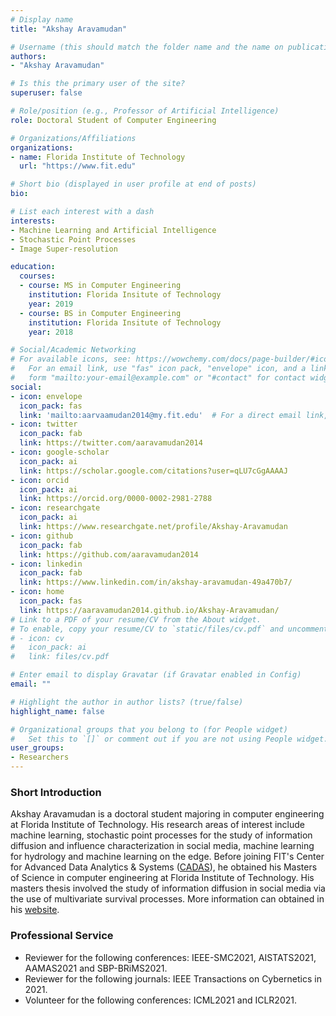 ```yaml
---
# Display name
title: "Akshay Aravamudan"

# Username (this should match the folder name and the name on publications)
authors:
- "Akshay Aravamudan"

# Is this the primary user of the site?
superuser: false

# Role/position (e.g., Professor of Artificial Intelligence)
role: Doctoral Student of Computer Engineering

# Organizations/Affiliations
organizations:
- name: Florida Institute of Technology
  url: "https://www.fit.edu"

# Short bio (displayed in user profile at end of posts)
bio: 

# List each interest with a dash
interests:
- Machine Learning and Artificial Intelligence
- Stochastic Point Processes
- Image Super-resolution

education:
  courses:
  - course: MS in Computer Engineering
    institution: Florida Insitute of Technology
    year: 2019
  - course: BS in Computer Engineering
    institution: Florida Insitute of Technology
    year: 2018

# Social/Academic Networking
# For available icons, see: https://wowchemy.com/docs/page-builder/#icons
#   For an email link, use "fas" icon pack, "envelope" icon, and a link in the
#   form "mailto:your-email@example.com" or "#contact" for contact widget.
social:
- icon: envelope
  icon_pack: fas
  link: 'mailto:aarvaamudan2014@my.fit.edu'  # For a direct email link, use "mailto:test@example.org".
- icon: twitter
  icon_pack: fab
  link: https://twitter.com/aaravamudan2014
- icon: google-scholar
  icon_pack: ai
  link: https://scholar.google.com/citations?user=qLU7cGgAAAAJ
- icon: orcid
  icon_pack: ai
  link: https://orcid.org/0000-0002-2981-2788
- icon: researchgate
  icon_pack: ai
  link: https://www.researchgate.net/profile/Akshay-Aravamudan
- icon: github
  icon_pack: fab
  link: https://github.com/aaravamudan2014
- icon: linkedin
  icon_pack: fab
  link: https://www.linkedin.com/in/akshay-aravamudan-49a470b7/
- icon: home
  icon_pack: fas
  link: https://aaravamudan2014.github.io/Akshay-Aravamudan/
# Link to a PDF of your resume/CV from the About widget.
# To enable, copy your resume/CV to `static/files/cv.pdf` and uncomment the lines below.
# - icon: cv
#   icon_pack: ai
#   link: files/cv.pdf

# Enter email to display Gravatar (if Gravatar enabled in Config)
email: ""

# Highlight the author in author lists? (true/false)
highlight_name: false

# Organizational groups that you belong to (for People widget)
#   Set this to `[]` or comment out if you are not using People widget.
user_groups:
- Researchers
---
```




### Short Introduction

Akshay Aravamudan is a doctoral student majoring in computer engineering at Florida Institute of Technology. His research areas of interest include machine learning, stochastic point processes for the study of information diffusion and influence characterization in social media, machine learning for hydrology and machine learning on the edge. Before joining  FIT's Center for Advanced Data Analytics & Systems ([CADAS](https://cadas.fit.edu)), he obtained his Masters of Science in computer engineering at Florida Institute of Technology. His masters thesis involved the study of information diffusion in social media via the use of multivariate survival processes. More information can obtained in his [website](https://aaravamudan2014.github.io/Akshay-Aravamudan/).

### Professional Service

 - Reviewer for the following conferences: IEEE-SMC2021, AISTATS2021, AAMAS2021 and SBP-BRiMS2021.
 - Reviewer for the following journals: IEEE Transactions on Cybernetics in 2021.
 - Volunteer for the following conferences: ICML2021 and ICLR2021.